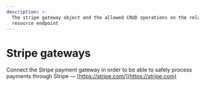 ```yaml
---
description: >-
  The stripe gateway object and the allowed CRUD operations on the related
  resource endpoint
---
```


# Stripe gateways

Connect the Stripe payment gateway in order to be able to safely process payments through Stripe — [https://stripe.com/](https://stripe.com)
